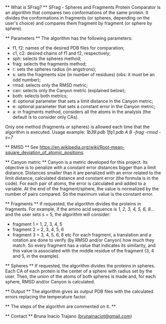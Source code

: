 ** What is SFrag? **
SFrag - Spheres and Fragments Protein Comparator is an algorithm that compares two conformations of the same protein. It divides the conformations in fragments (or spheres, depending on the user's choice) and compares them fragment by fragment (or sphere by sphere).

** Parameters **
The algorithm has the following parameters:
- f1, f2: names of the desired PDB files for comparation;
- c1, c2: desired chains of f1 and f2, respectively;
- sph: selects the spheres method;
- frag: selects the fragments method;
- r: sets the spheres radius (in angstrons);
- s: sets the fragments size (in number of residues) (obs: it must be an odd number);
- rmsd: selects only the RMSD metric;
- can: selects only the Canyon metric (explained below);
- both: selects both metrics;
- d: optional parameter that sets a limit distance in the Canyon metric;
- e: optional parameter that sets a constant error in the Canyon metric;
- a: in fragments method, considers all the atoms in the analysis (the default is to consider only CAs).

Only one method (fragments or spheres) is allowed each time that the algorithm is executed.
Usage example: *1b39.pdb 1fq1.pdb A B -frag -rmsd -s=7*

** RMSD **
See https://en.wikipedia.org/wiki/Root-mean-square_deviation_of_atomic_positions.

** Canyon metric **
Canyon is a metric developed for this project. Its objective is to penalize with a constant error distances bigger than a limit distance. Distances smaller than it are penalized with an error related to the limit distance, calculated distance and constant error (the formula is in the code).
For each pair of atoms, the error is calculated and added to a variable. At the end of the fragment/sphere, the value is normalized by the number of pairs compared. So the maximum value is the constant error.

** Fragments **
If requested, the algorithm divides the proteins in fragments. For example, if the amino acid sequence is *1, 2, 3, 4, 5, 6, 8...* and the user sets s = 5, the algorithm will consider:
- fragment 1 = 1, 2, 3, 4, 5
- fragment 2 = 2, 3, 4, 5, 6
- fragment 3 = 3, 4, 5, 6, 8 etc
For each fragment, a translation and a rotation are done to verify (by RMSD and/or Canyon) how much they match. So every fragment has a value that indicates its similarity, and this value is associated with the middle residue of the fragment (3, 4 and 5, in the example).

** Spheres **
If requested, the algorithm divides the proteins in spheres. Each CA of each protein is the center of a sphere with radius set by the user. Then, the union of the atoms of both spheres is made and, for each sphere, RMSD and/or Canyon is calculated.

** Output **
The algorithm gives as output PDB files with the calculated errors replacing the temperature factor.

** The steps of the algorithm are commented on it. ** 

** Contact **
Bruna Inacio Trajano (brunainaciot@gmail.com)
